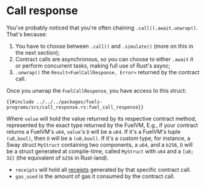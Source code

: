 # Call response

You've probably noticed that you're often chaining `.call().await.unwrap()`. That's because:

1. You have to choose between `.call()` and `.simulate()` (more on this in the next section);
2. Contract calls are asynchronous, so you can choose to either `.await` it or perform concurrent tasks, making full use of Rust's async;
3. `.unwrap()` the `Result<FuelCallResponse, Error>` returned by the contract call.

Once you unwrap the `FuelCallResponse`, you have access to this struct:

```rust,ignore
{{#include ../../../packages/fuels-programs/src/call_response.rs:fuel_call_response}}
```

Where `value` will hold the value returned by its respective contract method, represented by the exact type returned by the FuelVM, E.g., if your contract returns a FuelVM's `u64`, `value`'s `D` will be a `u64`. If it's a FuelVM's tuple `(u8,bool)`, then `D` will be a `(u8,bool)`. If it's a custom type, for instance, a Sway struct `MyStruct` containing two components, a `u64`, and a `b256`, `D` will be a struct generated at compile-time, called `MyStruct` with `u64` and a `[u8; 32]` (the equivalent of `b256` in Rust-land).

- `receipts` will hold all [receipts](https://github.com/FuelLabs/fuel-specs/blob/master/specs/protocol/abi.md#receipt) generated by that specific contract call.
- `gas_used` is the amount of gas it consumed by the contract call.
